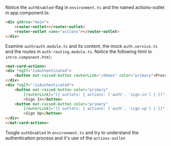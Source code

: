 Notice the `authEnabled`-flag in `environment.ts` and the named actions-outlet in app.component.ts:

```html
<div gdArea="main">
    <router-outlet></router-outlet>
    <router-outlet name="actions"></router-outlet>
</div>
```

Examine `auth/auth.module.ts` and its content, the mock `auth.service.ts` and the routes in `auth-routing.module.ts`. Notice the following html in `intro.component.html`:

```html
<mat-card-actions>
<div *ngIf="isAuthenticated">
    <button mat-raised-button routerLink="/demos" color="primary">Proceed</button>
</div>
<div *ngIf="!isAuthenticated">
    <button mat-raised-button color="primary"
        [routerLink]="[{ outlets: { actions: ['auth', 'sign-in'] } }]"    
        >Sign In</button>
    <button mat-raised-button color="primary"
        [routerLink]="[{ outlets: { actions: ['auth', 'sign-up'] } }]"    
        >Sign Up</button>
</div>
</mat-card-actions>
```

Toogle `authEnabled` in `environment.ts` and try to understand the authentication process and it's use of the `actions-outlet`